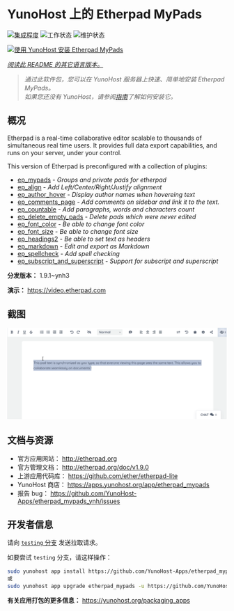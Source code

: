 <!--
注意：此 README 由 <https://github.com/YunoHost/apps/tree/master/tools/readme_generator> 自动生成
请勿手动编辑。
-->

# YunoHost 上的 Etherpad MyPads

[![集成程度](https://dash.yunohost.org/integration/etherpad_mypads.svg)](https://dash.yunohost.org/appci/app/etherpad_mypads) ![工作状态](https://ci-apps.yunohost.org/ci/badges/etherpad_mypads.status.svg) ![维护状态](https://ci-apps.yunohost.org/ci/badges/etherpad_mypads.maintain.svg)

[![使用 YunoHost 安装 Etherpad MyPads](https://install-app.yunohost.org/install-with-yunohost.svg)](https://install-app.yunohost.org/?app=etherpad_mypads)

*[阅读此 README 的其它语言版本。](./ALL_README.md)*

> *通过此软件包，您可以在 YunoHost 服务器上快速、简单地安装 Etherpad MyPads。*  
> *如果您还没有 YunoHost，请参阅[指南](https://yunohost.org/install)了解如何安装它。*

## 概况

Etherpad is a real-time collaborative editor scalable to thousands of simultaneous real time users. It provides full data export capabilities, and runs on your server, under your control.

This version of Etherpad is preconfigured with a collection of plugins: 

- [ep_mypads](https://www.npmjs.com/package/ep_mypads) - *Groups and private pads for etherpad*
- [ep_align](https://www.npmjs.com/package/ep_align) - *Add Left/Center/Right/Justify alignment*
- [ep_author_hover](https://www.npmjs.com/package/ep_author_hover) - *Display author names when hovereing text*
- [ep_comments_page](https://www.npmjs.com/package/ep_comments_page) - *Add comments on sidebar and link it to the text.*
- [ep_countable](https://www.npmjs.com/package/ep_countable) - *Add paragraphs, words and characters count*
- [ep_delete_empty_pads](https://www.npmjs.com/package/ep_delete_empty_pads) - *Delete pads which were never edited*
- [ep_font_color](https://www.npmjs.com/package/ep_font_color) - *Be able to change font color*
- [ep_font_size](https://www.npmjs.com/package/ep_font_size) - *Be able to change font size*
- [ep_headings2](https://www.npmjs.com/package/ep_headings2) - *Be able to set text as headers*
- [ep_markdown](https://www.npmjs.com/package/ep_markdown) - *Edit and export as Markdown*
- [ep_spellcheck](https://www.npmjs.com/package/ep_spellcheck) - *Add spell checking*
- [ep_subscript_and_superscript](https://www.npmjs.com/package/ep_subscript_and_superscript) - *Support for subscript and superscript*


**分发版本：** 1.9.1~ynh3

**演示：** <https://video.etherpad.com>

## 截图

![Etherpad MyPads 的截图](./doc/screenshots/etherpad_demo.gif)

## 文档与资源

- 官方应用网站： <http://etherpad.org>
- 官方管理文档： <http://etherpad.org/doc/v1.9.0>
- 上游应用代码库： <https://github.com/ether/etherpad-lite>
- YunoHost 商店： <https://apps.yunohost.org/app/etherpad_mypads>
- 报告 bug： <https://github.com/YunoHost-Apps/etherpad_mypads_ynh/issues>

## 开发者信息

请向 [`testing` 分支](https://github.com/YunoHost-Apps/etherpad_mypads_ynh/tree/testing) 发送拉取请求。

如要尝试 `testing` 分支，请这样操作：

```bash
sudo yunohost app install https://github.com/YunoHost-Apps/etherpad_mypads_ynh/tree/testing --debug
或
sudo yunohost app upgrade etherpad_mypads -u https://github.com/YunoHost-Apps/etherpad_mypads_ynh/tree/testing --debug
```

**有关应用打包的更多信息：** <https://yunohost.org/packaging_apps>

